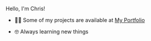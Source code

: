 Hello, I'm Chris!

- 👨‍💻 Some of my projects are available at [My Portfolio](https://xodus899.github.io/port-Temp)

- 🤓 Always learning new things
